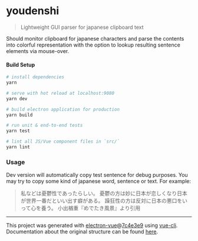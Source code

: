 # youdenshi

> Lightweight GUI parser for japanese clipboard text

Should monitor clipboard for japanese characters 
and parse the contents into colorful representation with 
the option to lookup resulting sentence elements via mouse-over.

#### Build Setup

``` bash
# install dependencies
yarn

# serve with hot reload at localhost:9080
yarn dev

# build electron application for production
yarn build

# run unit & end-to-end tests
yarn test

# lint all JS/Vue component files in `src/`
yarn lint
```

### Usage

Dev version will automatically copy test sentence for debug purposes.
You may try to copy some kind of japanese word, sentence or text. 
For example:

> 私などは憂鬱性であったらしい。
憂鬱の方は妙に日本が恋しくなり日本が世界一番だといい出す癖がある。
躁狂性の方は反対に日本の悪口をいって心を養う。
小出楢重『めでたき風景』より引用


---

This project was generated with [electron-vue](https://github.com/SimulatedGREG/electron-vue)@[7c4e3e9](https://github.com/SimulatedGREG/electron-vue/tree/7c4e3e90a772bd4c27d2dd4790f61f09bae0fcef) using [vue-cli](https://github.com/vuejs/vue-cli). Documentation about the original structure can be found [here](https://simulatedgreg.gitbooks.io/electron-vue/content/index.html).

